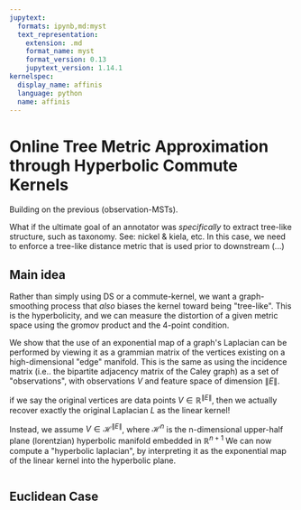 ```yaml
---
jupytext:
  formats: ipynb,md:myst
  text_representation:
    extension: .md
    format_name: myst
    format_version: 0.13
    jupytext_version: 1.14.1
kernelspec:
  display_name: affinis
  language: python
  name: affinis
---
```


# Online Tree Metric Approximation through Hyperbolic Commute Kernels

Building on the previous (observation-MSTs). 

What if the ultimate goal of an annotator was _specifically_ to extract tree-like structure, such as taxonomy. 
See: nickel & kiela, etc. 
In this case, we need to enforce a tree-like distance metric that is used prior to downstream 
(...)

## Main idea

Rather than simply using DS or a commute-kernel, we want a graph-smoothing process that _also_ biases the kernel toward being "tree-like". This is the hyperbolicity, and we can measure the distortion of a given metric space using the gromov product and the 4-point condition. 

We show that the use of an exponential map of a graph's Laplacian can be performed by viewing it as a grammian matrix of the vertices existing on a high-dimensional "edge" manifold. 
This is the same as using the incidence matrix (i.e.. the bipartite adjacency matrix of the Caley graph) as a set of "observations", with observations $V$ and feature space of dimension $\|E\|$. 

if we say the original vertices are data points $V\in\mathbb{R}^{\|E\|}$, then we actually recover exactly the original Laplacian $L$ as the linear kernel! 

Instead, we assume $V\in\mathcal{H}^{\|E\|}$, where $\mathcal{H}^{n}$ is the n-dimensional upper-half plane (lorentzian) hyperbolic manifold embedded in $\mathbb{R}^{n+1}$ 
We can now compute a "hyperbolic laplacian", by interpreting it as the exponential map of the linear kernel into the hyperbolic plane.

```{code-cell} ipython3

```

## Euclidean Case

```{code-cell} ipython3

```
